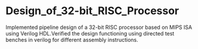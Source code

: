 # Design_of_32-bit_RISC_Processor
Implemented pipeline design of a 32-bit RISC processor based on MIPS ISA using Verilog HDL.Verified the design functioning using directed test benches in verilog for different assembly instructions.
